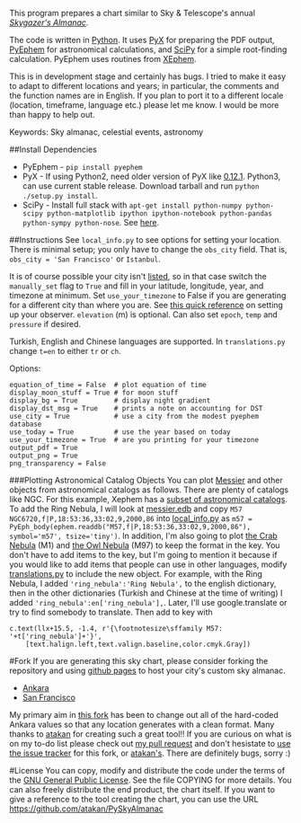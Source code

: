 This program prepares a chart similar to Sky & Telescope's annual [*Skygazer's Almanac*](https://www.shopatsky.com/product/skygazers-almanac-2014-40-deg-n/calendars-and-almanacs).

The code is written in [Python](http://www.python.org/). It uses [PyX](http://pyx.sourceforge.net/) for preparing the PDF output, [PyEphem](http://rhodesmill.org/pyephem/) for astronomical calculations, and [SciPy](http://www.scipy.org/) for a simple root-finding calculation. PyEphem uses routines from [XEphem](http://www.clearskyinstitute.com/xephem/).

This is in development stage and certainly has bugs. I tried to make it easy to adapt to different locations and years; in particular, the comments and the function names are in English. If you plan to port it to a different locale (location, timeframe, language etc.) please let me know. I would be more than happy to help out.

Keywords: Sky almanac, celestial events, astronomy

##Install Dependencies
* PyEphem - `pip install pyephem`
* PyX - If using Python2, need older version of PyX like [0.12.1](http://sourceforge.net/projects/pyx/files/pyx/0.12.1/). Python3, can use current stable release. Download tarball and run `python ./setup.py install`.
* SciPy - Install full stack with `apt-get install python-numpy python-scipy python-matplotlib ipython ipython-notebook python-pandas python-sympy python-nose`. See [here](http://www.scipy.org/install.html).

##Instructions
See `local_info.py` to see options for setting your location. There is minimal setup; you only have to change the `obs_city` field. That is, `obs_city = 'San Francisco'` or `Istanbul`.

It is of course possible your city isn't [listed](https://github.com/brandon-rhodes/pyephem/blob/master/ephem/cities.py), so in that case switch the `manually_set` flag to `True` and fill in your latitude, longitude, year, and timezone at minimum. Set `use_your_timezone` to False if you are generating for a different city than where you are. See [this quick reference](http://rhodesmill.org/pyephem/quick.html#observers) on setting up your observer. `elevation` (m) is optional. Can also set `epoch`, `temp` and `pressure` if desired.

Turkish, English and Chinese languages are supported. In `translations.py` change `t=en` to either `tr` or `ch`.

Options:
```
equation_of_time = False  # plot equation of time
display_moon_stuff = True # for moon stuff
display_bg = True         # display night gradient
display_dst_msg = True    # prints a note on accounting for DST
use_city = True           # use a city from the modest pyephem database
use_today = True          # use the year based on today
use_your_timezone = True  # are you printing for your timezone
output_pdf = True
output_png = True
png_transparency = False
```

###Plotting Astronomical Catalog Objects
You can plot [Messier](https://en.wikipedia.org/wiki/List_of_Messier_objects) and other objects from astronomical catalogs as follows. There are plenty of catalogs like NGC. For this example, Xephem has a [subset of astronomical catalogs](http://web.mit.edu/outland/share/lib/xephem/edb/). To add the Ring Nebula, I will look at [messier.edb](http://web.mit.edu/outland/share/lib/xephem/edb/Messier.edb) and copy `M57 NGC6720,f|P,18:53:36,33:02,9,2000,86` into [local_info.py](https://github.com/digitalvapor/PySkyAlmanac/blob/master/local_info.py) as `m57 = PyEph_body(ephem.readdb("M57,f|P,18:53:36,33:02,9,2000,86"), symbol='m57', tsize='tiny')`. In addition, I'm also going to plot [the Crab Nebula](https://en.wikipedia.org/wiki/Crab_Nebula) (M1) and [the Owl Nebula](https://en.wikipedia.org/wiki/Owl_Nebula) (M97) to keep the format in the key. You don't have to add items to the key, but I'm going to mention it because if you would like to add items that people can use in other languages, modify [translations.py](https://github.com/digitalvapor/PySkyAlmanac/blob/master/translations.py) to include the new object. For example, with the Ring Nebula, I added `'ring_nebula':'Ring Nebula',` to the english dictionary, then in the other dictionaries (Turkish and Chinese at the time of writing) I added `'ring_nebula':en['ring_nebula'],`. Later, I'll use google.translate or try to find somebody to translate. Then add to key with

```
c.text(llx+15.5, -1.4, r'{\footnotesize\sffamily M57: '+t['ring_nebula']+'}',
    [text.halign.left,text.valign.baseline,color.cmyk.Gray])
```

#Fork
If you are generating this sky chart, please consider forking the repository and using [github pages](https://pages.github.com/) to host your city's custom sky almanac.

* [Ankara](https://atakan.github.io/PySkyAlmanac/)
* [San Francisco](https://digitalvapor.github.io/PySkyAlmanac/)

My primary aim in [this fork](https://github.com/digitalvapor/PySkyAlmanac) has been to change out all of the hard-coded Ankara values so that any location generates with a clean format. Many thanks to [atakan](https://github.com/atakan/PySkyAlmanac) for creating such a great tool!! If you are curious on what is on my to-do list please check out [my pull request](https://github.com/atakan/PySkyAlmanac/pull/1) and don't hesistate to [use the issue tracker](https://github.com/digitalvapor/PySkyAlmanac/issues) for this fork, or [atakan's](https://github.com/atakan/PySkyAlmanac/issues). There are definitely bugs, sorry :)

#License
You can copy, modify and distribute the code under the terms of the [GNU General Public License](http://www.gnu.org/copyleft/gpl.html). See the file COPYING for more details. You can also freely distribute the end product, the chart itself. If you want to give a reference to the tool creating the chart, you can use the URL https://github.com/atakan/PySkyAlmanac
